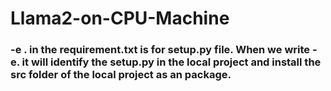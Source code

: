 # Llama2-on-CPU-Machine

### -e . in the requirement.txt is for setup.py file. When we write -e. it will identify the setup.py in the local project and install the src folder of the local project as an package.